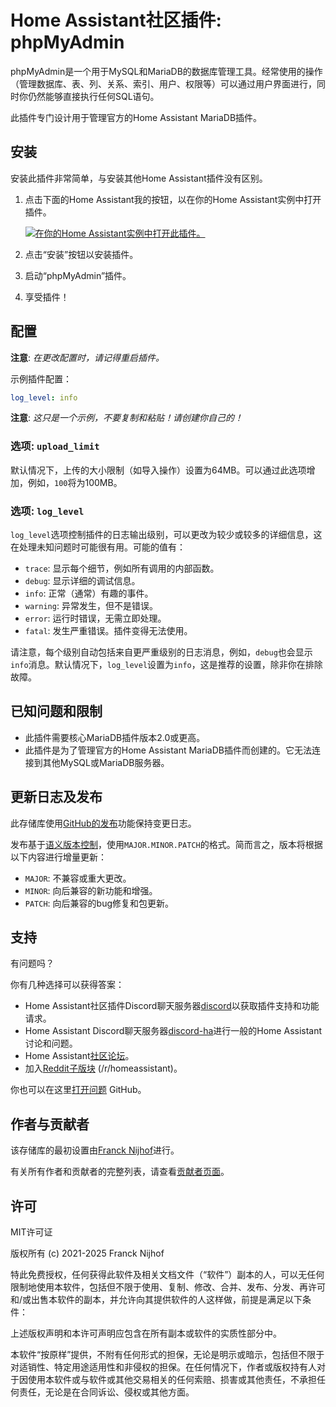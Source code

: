 # Home Assistant社区插件: phpMyAdmin

phpMyAdmin是一个用于MySQL和MariaDB的数据库管理工具。经常使用的操作（管理数据库、表、列、关系、索引、用户、权限等）可以通过用户界面进行，同时你仍然能够直接执行任何SQL语句。

此插件专门设计用于管理官方的Home Assistant MariaDB插件。

## 安装

安装此插件非常简单，与安装其他Home Assistant插件没有区别。

1. 点击下面的Home Assistant我的按钮，以在你的Home Assistant实例中打开插件。

   [![在你的Home Assistant实例中打开此插件。][addon-badge]][addon]

2. 点击“安装”按钮以安装插件。
3. 启动“phpMyAdmin”插件。
4. 享受插件！

## 配置

**注意**: _在更改配置时，请记得重启插件。_

示例插件配置：

```yaml
log_level: info
```

**注意**: _这只是一个示例，不要复制和粘贴！请创建你自己的！_

### 选项: `upload_limit`

默认情况下，上传的大小限制（如导入操作）设置为64MB。可以通过此选项增加，例如，`100`将为100MB。

### 选项: `log_level`

`log_level`选项控制插件的日志输出级别，可以更改为较少或较多的详细信息，这在处理未知问题时可能很有用。可能的值有：

- `trace`: 显示每个细节，例如所有调用的内部函数。
- `debug`: 显示详细的调试信息。
- `info`: 正常（通常）有趣的事件。
- `warning`: 异常发生，但不是错误。
- `error`: 运行时错误，无需立即处理。
- `fatal`: 发生严重错误。插件变得无法使用。

请注意，每个级别自动包括来自更严重级别的日志消息，例如，`debug`也会显示`info`消息。默认情况下，`log_level`设置为`info`，这是推荐的设置，除非你在排除故障。

## 已知问题和限制

- 此插件需要核心MariaDB插件版本2.0或更高。
- 此插件是为了管理官方的Home Assistant MariaDB插件而创建的。它无法连接到其他MySQL或MariaDB服务器。

## 更新日志及发布

此存储库使用[GitHub的发布][releases]功能保持变更日志。

发布基于[语义版本控制][semver]，使用`MAJOR.MINOR.PATCH`的格式。简而言之，版本将根据以下内容进行增量更新：

- `MAJOR`: 不兼容或重大更改。
- `MINOR`: 向后兼容的新功能和增强。
- `PATCH`: 向后兼容的bug修复和包更新。

## 支持

有问题吗？

你有几种选择可以获得答案：

- Home Assistant社区插件Discord聊天服务器[discord]以获取插件支持和功能请求。
- Home Assistant Discord聊天服务器[discord-ha]进行一般的Home Assistant讨论和问题。
- Home Assistant[社区论坛][forum]。
- 加入[Reddit子版块][reddit] (/r/homeassistant)。

你也可以在这里[打开问题][issue] GitHub。

## 作者与贡献者

该存储库的最初设置由[Franck Nijhof][frenck]进行。

有关所有作者和贡献者的完整列表，请查看[贡献者页面][contributors]。

## 许可

MIT许可证

版权所有 (c) 2021-2025 Franck Nijhof

特此免费授权，任何获得此软件及相关文档文件（“软件”）副本的人，可以无任何限制地使用本软件，包括但不限于使用、复制、修改、合并、发布、分发、再许可和/或出售本软件的副本，并允许向其提供软件的人这样做，前提是满足以下条件：

上述版权声明和本许可声明应包含在所有副本或软件的实质性部分中。

本软件“按原样”提供，不附有任何形式的担保，无论是明示或暗示，包括但不限于对适销性、特定用途适用性和非侵权的担保。在任何情况下，作者或版权持有人对于因使用本软件或与软件或其他交易相关的任何索赔、损害或其他责任，不承担任何责任，无论是在合同诉讼、侵权或其他方面。

[addon-badge]: https://my.home-assistant.io/badges/supervisor_addon.svg
[addon]: https://my.home-assistant.io/redirect/supervisor_addon/?addon=a0d7b954_phpmyadmin&repository_url=https%3A%2F%2Fgithub.com%2Fhassio-addons%2Frepository
[contributors]: https://github.com/hassio-addons/addon-phpmyadmin/graphs/contributors
[discord-ha]: https://discord.gg/c5DvZ4e
[discord]: https://discord.me/hassioaddons
[forum]: https://community.home-assistant.io/t/home-assistant-community-add-on-phpmyadmin/171729?u=frenck
[frenck]: https://github.com/frenck
[issue]: https://github.com/hassio-addons/addon-phpmyadmin/issues
[reddit]: https://reddit.com/r/homeassistant
[releases]: https://github.com/hassio-addons/addon-phpmyadmin/releases
[semver]: https://semver.org/spec/v2.0.0.html